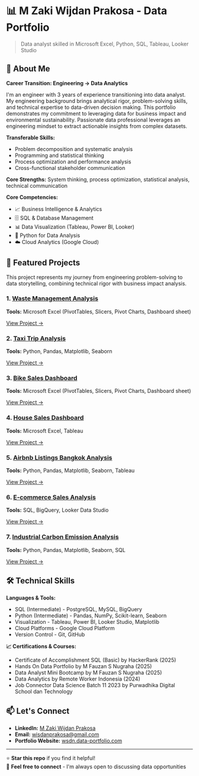 # 📊 M Zaki Wijdan Prakosa - Data Portfolio

> Data analyst skilled in Microsoft Excel, Python, SQL, Tableau, Looker Studio 

## 👋 About Me

**Career Transition: Engineering → Data Analytics**

I'm an engineer with 3 years of experience transitioning into data analyst. My engineering background brings analytical rigor, problem-solving skills, and technical expertise to data-driven decision making. This portfolio demonstrates my commitment to leveraging data for business impact and environmental sustainability. Passionate data professional leverages an engineering mindset to extract actionable insights from complex datasets.

**Transferable Skills:** 
- Problem decomposition and systematic analysis
- Programming and statistical thinking
- Process optimization and performance analysis
- Cross-functional stakeholder communication

**Core Strengths:** System thinking, process optimization, statistical analysis, technical communication

**Core Competencies:**
- 📈 Business Intelligence & Analytics
- 🗄️ SQL & Database Management  
- 📊 Data Visualization (Tableau, Power BI, Looker)
- 🐍 Python for Data Analysis
- ☁️ Cloud Analytics (Google Cloud)

## 🚀 Featured Projects
This project represents my journey from engineering problem-solving to data storytelling, combining technical rigor with business impact analysis.

### 1. [Waste Management Analysis](./projects/01-Waste-Management-Analysis)
**Tools:** Microsoft Excel (PivotTables, Slicers, Pivot Charts, Dashboard sheet) 

[View Project →](./projects/01-Waste-Management-Analysis)

### 2. [Taxi Trip Analysis](./projects/02-Taxi-Trip-Analysis)
**Tools:** Python, Pandas, Matplotlib, Seaborn  

[View Project →](./projects/02-Taxi-Trip-Analysis)

### 3. [Bike Sales Dashboard](./projects/03-Bike-Sales-Dashboard)
**Tools:** Microsoft Excel (PivotTables, Slicers, Pivot Charts, Dashboard sheet)

[View Project →](./projects/03-Bike-Sales-Dashboard)

### 4. [House Sales Dashboard](./projects/04-House-Sales-Dashboard)
**Tools:** Microsoft Excel, Tableau  

[View Project →](./projects/04-House-Sales-Dashboard)

### 5. [Airbnb Listings Bangkok Analysis](./projects/05-Airbnb-Listings-Bangkok)
**Tools:** Python, Pandas, Matplotlib, Seaborn, Tableau  

[View Project →](./projects/05-Airbnb-Listings-Bangkok-Analysis)

### 6. [E-commerce Sales Analysis](./projects/06-retail-sales-analysis)
**Tools:** SQL, BigQuery, Looker Data Studio  

[View Project →](./projects/06-retail-sales-analysis)

### 7. [Industrial Carbon Emission Analysis](./projects/07-Industrial-Carbon-Emission-Analysis)
**Tools:** Python, Pandas, Matplotlib, Seaborn, SQL

[View Project →](./projects/07-Industrial-Carbon-Emission-Analysis)

## 🛠️ Technical Skills

**Languages & Tools:**
- SQL (Intermediate) - PostgreSQL, MySQL, BigQuery
- Python (Intermediate) - Pandas, NumPy, Scikit-learn, Seaborn
- Visualization - Tableau, Power BI, Looker Studio, Matplotlib
- Cloud Platforms - Google Cloud Platform
- Version Control - Git, GitHub

**📈 Certifications & Courses:**
- Certificate of Accomplishment SQL (Basic) by HackerRank (2025)
- Hands On Data Portfolio by M Fauzan S Nugraha (2025)
- Data Analyst Mini Bootcamp by M Fauzan S Nugraha (2025)
- Data Analytics by Remote Worker Indonesia (2024)
- Job Connector Data Science Batch 11 2023 by Purwadhika Digital School dan Technology 

## 📫 Let's Connect

- **LinkedIn:** [M Zaki Wijdan Prakosa](https://www.linkedin.com/in/Muhammad-Zaki-Wijdan756)
- **Email:** wisdanprakosa@gmail.com
- **Portfolio Website:** [wsdn.data-portfolio.com](https://wisdanprakosa.github.io/data.web-portfolio/)

---

⭐ **Star this repo** if you find it helpful!  
🔗 **Feel free to connect** - I'm always open to discussing data opportunities

